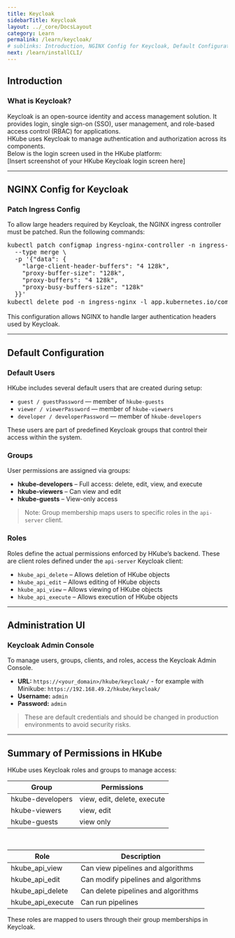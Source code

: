 ```yaml
---
title: Keycloak
sidebarTitle: Keycloak
layout: ../_core/DocsLayout
category: Learn
permalink: /learn/keycloak/
# sublinks: Introduction, NGINX Config for Keycloak, Default Configuration, Administration UI
next: /learn/installCLI/
---
```


## Introduction

### What is Keycloak?
Keycloak is an open-source identity and access management solution. It provides login, single sign-on (SSO), user management, and role-based access control (RBAC) for applications.  
HKube uses Keycloak to manage authentication and authorization across its components.  
Below is the login screen used in the HKube platform:  
[Insert screenshot of your HKube Keycloak login screen here]

---

## NGINX Config for Keycloak

### Patch Ingress Config

To allow large headers required by Keycloak, the NGINX ingress controller must be patched. Run the following commands:  

<pre class="bash" id="patchIngress">
kubectl patch configmap ingress-nginx-controller -n ingress-nginx \
  --type merge \
  -p '{"data": {
    "large-client-header-buffers": "4 128k",
    "proxy-buffer-size": "128k",
    "proxy-buffers": "4 128k",
    "proxy-busy-buffers-size": "128k"
  }}'
kubectl delete pod -n ingress-nginx -l app.kubernetes.io/component=controller <button class="copy-btn" onclick="copyToClipboard('patchIngress')">Copy</button>
</pre>

This configuration allows NGINX to handle larger authentication headers used by Keycloak.

---

## Default Configuration

### Default Users

HKube includes several default users that are created during setup:

- `guest / guestPassword` — member of `hkube-guests`
- `viewer / viewerPassword` — member of `hkube-viewers`
- `developer / developerPassword` — member of `hkube-developers`

These users are part of predefined Keycloak groups that control their access within the system.

### Groups

User permissions are assigned via groups:

- **hkube-developers** – Full access: delete, edit, view, and execute
- **hkube-viewers** – Can view and edit
- **hkube-guests** – View-only access

> Note: Group membership maps users to specific roles in the `api-server` client.

### Roles

Roles define the actual permissions enforced by HKube’s backend. These are client roles defined under the `api-server` Keycloak client:

- `hkube_api_delete` – Allows deletion of HKube objects
- `hkube_api_edit` – Allows editing of HKube objects
- `hkube_api_view` – Allows viewing of HKube objects
- `hkube_api_execute` – Allows execution of HKube objects

---

## Administration UI

### Keycloak Admin Console

To manage users, groups, clients, and roles, access the Keycloak Admin Console.

- **URL:** `https://<your_domain>/hkube/keycloak/` - for example with Minikube: `https://192.168.49.2/hkube/keycloak/`
- **Username:** `admin`
- **Password:** `admin`

> These are default credentials and should be changed in production environments to avoid security risks.

---

## Summary of Permissions in HKube

HKube uses Keycloak roles and groups to manage access:

| Group            | Permissions                                      |
|------------------|--------------------------------------------------|
| hkube-developers | view, edit, delete, execute                      |
| hkube-viewers    | view, edit                                       |
| hkube-guests     | view only                                        |

<p>&nbsp;</p>

| Role                | Description                          |
|---------------------|--------------------------------------|
| hkube_api_view      | Can view pipelines and algorithms    |
| hkube_api_edit      | Can modify pipelines and algorithms  |
| hkube_api_delete    | Can delete pipelines and algorithms  |
| hkube_api_execute   | Can run pipelines                    |

These roles are mapped to users through their group memberships in Keycloak.

<script>
  function copyToClipboard(elementId) {
    const codeBlock = document.getElementById(elementId);
    const button = codeBlock.querySelector('.copy-btn');

    const text = Array.from(codeBlock.childNodes)
      .filter(node => node.nodeType === Node.TEXT_NODE || node.tagName !== 'BUTTON')
      .map(node => node.textContent)
      .join('')
      .trim();

    navigator.clipboard.writeText(text).then(() => {
      const original = button.textContent;
      button.textContent = 'Copied!';
      setTimeout(() => { button.textContent = original; }, 500);
    }).catch((err) => {
      console.error('Copy failed', err);
    });
  }
</script>
